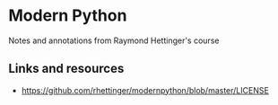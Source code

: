 # Modern Python

Notes and annotations from Raymond Hettinger's course

## Links and resources

- https://github.com/rhettinger/modernpython/blob/master/LICENSE
